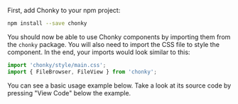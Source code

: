 First, add Chonky to your npm project:

```bash
npm install --save chonky
```

You should now be able to use Chonky components by importing them from the `chonky` package. You will also need to
import the CSS file to style the component. In the end, your imports would look similar to this:

```js
import 'chonky/style/main.css';
import { FileBrowser, FileView } from 'chonky';
```

You can see a basic usage example below. Take a look at its source code by pressing "View Code" below the example.

```js { "componentPath": "../components/Installation.js" }
```
